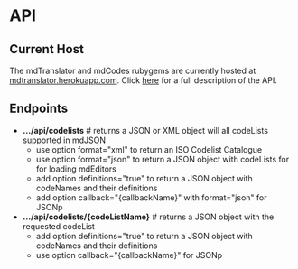# API

## Current Host
The mdTranslator and mdCodes rubygems are currently hosted at [mdtranslator.herokuapp.com](http://mdtranslator.herokuapp.com/).  Click [here](http://mdtranslator.herokuapp.com/api/v1) for a full description of the API.

## Endpoints
 * __.../api/codelists__ # returns a JSON or XML object will all codeLists supported in mdJSON <br>
   - use option format="xml" to return an ISO Codelist Catalogue
   - use option format="json" to return a JSON object with codeLists for for loading mdEditors
   - add option definitions="true" to return a JSON object with codeNames and their definitions
   - add option callback="{callbackName}" with format="json" for JSONp
 * __.../api/codelists/{codeListName}__ # returns a JSON object with the requested codeList
   - add option definitions="true" to return a JSON object with codeNames and their definitions
   - use option callback="{callbackName}" for JSONp

